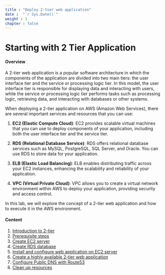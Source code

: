 ```yaml
---
title : "Deploy 2-tier web application"
date :  "`r Sys.Date()`" 
weight : 1 
chapter : false
---
```

# Starting with 2 Tier Application

#### Overview

A 2-tier web application is a popular software architecture in which the components of the application are divided into two main tiers: the user interface tier and the service or processing logic tier. In this model, the user interface tier is responsible for displaying data and interacting with users, while the service or processing logic tier performs tasks such as processing logic, retrieving data, and interacting with databases or other systems.

When deploying a 2-tier application on AWS (Amazon Web Services), there are several important services and resources that you can use:

1. **EC2 (Elastic Compute Cloud)**: EC2 provides scalable virtual machines that you can use to deploy components of your application, including both the user interface tier and the service tier.

2. **RDS (Relational Database Service)**: RDS offers relational database services such as MySQL, PostgreSQL, SQL Server, and Oracle. You can use RDS to store data for your application.

3. **ELB (Elastic Load Balancing)**: ELB enables distributing traffic across your EC2 instances, enhancing the scalability and reliability of your application.

4. **VPC (Virtual Private Cloud)**: VPC allows you to create a virtual network environment within AWS to deploy your application, providing security and access control.

In this lab, we will explore the concept of a 2-tier web application and how to execute it in the AWS environment.

#### Content
1. [Introduction to 2-tier](1-introduce/)
2. [Prerequisite steps](2-Prerequiste/)
3. [Create EC2 server](3-CreateEc2Server/)
4. [Create RDS database](4-CreateRDS/)
5. [Install and configure web application on EC2 server](5-Installandconfigurewebapp/)
6. [Create a highly available 2-tier web application](6-makeWebSiteHighly/)
7. [Configure Public DNS with Route53](7-setup-public-dns/)
8. [Clean up resources](8-cleanUpResource/)
